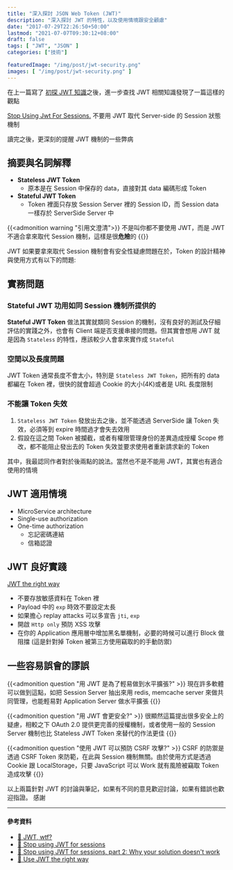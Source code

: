 ```yaml
---
title: "深入探討 JSON Web Token (JWT)"
description: "深入探討 JWT 的特性，以及使用情境跟安全顧慮"
date: "2017-07-29T22:26:50+50:00"
lastmod: "2021-07-07T09:30:12+08:00"
draft: false
tags: [ "JWT", "JSON" ]
categories: ["技術"]

featuredImage: "/img/post/jwt-security.png"
images: [ "/img/post/jwt-security.png" ]
---
```

在上一篇寫了 [初探 JWT 知識](https://kylinyu.win/head-first-json-web-token-jwt/)之後，進一步查找 JWT 相關知識發現了一篇這樣的觀點

[Stop Using Jwt For Sessions.](http://cryto.net/~joepie91/blog/2016/06/13/stop-using-jwt-for-sessions/)
不要用 JWT 取代 Server-side 的 Session 狀態機制

讀完之後，更深刻的提醒 JWT 機制的一些弊病

## 摘要與名詞解釋
- **Stateless JWT Token**
  - 原本是在 Session 中保存的 data，直接對其 data 編碼形成 Token
- **Stateful JWT Token**
  - Token 裡面只存放 Session Server 裡的 Session ID，而 Session data 一樣存於 ServerSide Server 中

{{<admonition warning "引用文澄清">}}
不是叫你都不要使用 JWT，而是 JWT 不適合拿來取代 Session 機制，這樣是很**危險**的
{{</admonition>}}

JWT 如果要拿來取代 Session 機制會有安全性疑慮問題在於，Token 的設計精神與使用方式有以下的問題:

## 實務問題
### Stateful JWT 功用如同 Session 機制所提供的
**Stateful JWT Token** 做法其實就類同 Session 的機制，沒有良好的測試及仔細評估的實踐之外，也會有 Client 端是否支援串接的問題。但其實會想用 JWT 就是因為 `Stateless` 的特性，應該較少人會拿來實作成 `Stateful`

### 空間以及長度問題
JWT Token 通常長度不會太小，特別是 `Stateless JWT Token`，把所有的 data 都編在 Token 裡，很快的就會超過 Cookie 的大小(4K)或者是 URL 長度限制

### 不能讓 Token 失效
1. `Stateless JWT Token` 發放出去之後，並不能透過 ServerSide 讓 Token 失效，必須等到 expire 時間過才會失去效用
2. 假設在這之間 Token 被攔截，或者有權限管理身份的差異造成授權 Scope 修改，都不能阻止發出去的 Token 失效並要求使用者重新請求新的 Token

其中，我最認同作者對於後兩點的說法。當然也不是不能用 JWT，其實也有適合使用的情境

##  JWT 適用情境
* MicroService architecture
* Single-use authorization
* One-time authorization
    * 忘記密碼連結
    * 信箱認證


## JWT 良好實踐

[JWT the right way](https://stormpath.com/blog/jwt-the-right-way)

* 不要存放敏感資料在 Token 裡
* Payload 中的 `exp` 時效不要設定太長
* 如果擔心 replay attacks 可以多宣告 `jti`, `exp`
* 開啟 `Http only` 預防 XSS 攻擊
* 在你的 Application 應用層中增加黑名單機制，必要的時候可以進行 Block 做阻擋 (這是針對掉 Token 被第三方使用竊取的的手動防禦)

## 一些容易誤會的謬誤

{{<admonition question "用 JWT 是為了輕易做到水平擴張?" >}}
 現在許多軟體可以做到這點，如把 Session Server 抽出來用 redis, memcache server 來做共同管理，也能輕易對 Application Server 做水平擴張
{{</admonition>}}

{{<admonition question "用 JWT 會更安全?" >}}
 很顯然這篇提出很多安全上的疑慮，相較之下 OAuth 2.0 提供更完善的授權機制，或者使用一般的 Session Server 機制也比 Stateless JWT Token 來替代的作法更佳
{{</admonition>}}

{{<admonition question "使用 JWT 可以預防 CSRF 攻擊?" >}}
  CSRF 的防禦是透過 CSRF Token 來防範，在此與 Session 機制無關。由於使用方式是透過 Cookie 跟 LocalStorage，只要 JavaScript 可以 Work 就有風險被竊取 Token 造成攻擊
{{</admonition>}}


以上兩篇針對 JWT 的討論與筆記，如果有不同的意見歡迎討論，如果有錯誤也歡迎指證。 感謝


----

#### 參考資料
* [🔗  JWT, wtf?](https://www.slideshare.net/Codemotion/jwt-wtf-phil-nash-codemotion-amsterdam-2017)
* [🔗  Stop using JWT for sessions](http://cryto.net/~joepie91/blog/2016/06/13/stop-using-jwt-for-sessions/)
* [🔗  Stop using JWT for sessions, part 2: Why your solution doesn't work](http://cryto.net/~joepie91/blog/2016/06/19/stop-using-jwt-for-sessions-part-2-why-your-solution-doesnt-work/)
* [🔗  Use JWT the right way](https://stormpath.com/blog/jwt-the-right-way)
